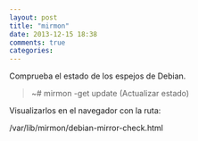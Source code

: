 ```yaml
---
layout: post
title: "mirmon"
date: 2013-12-15 18:38
comments: true
categories: 
---
```

Comprueba el estado de los espejos de Debian.

>~# mirmon -get update (Actualizar estado)

Visualizarlos en el navegador con la ruta:

/var/lib/mirmon/debian-mirror-check.html

